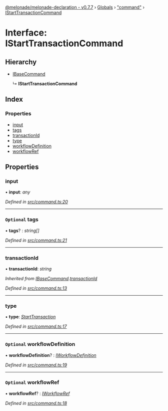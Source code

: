 [@melonade/melonade-declaration - v0.7.7](../README.md) › [Globals](../globals.md) › ["command"](../modules/_command_.md) › [IStartTransactionCommand](_command_.istarttransactioncommand.md)

# Interface: IStartTransactionCommand

## Hierarchy

* [IBaseCommand](_command_.ibasecommand.md)

  ↳ **IStartTransactionCommand**

## Index

### Properties

* [input](_command_.istarttransactioncommand.md#input)
* [tags](_command_.istarttransactioncommand.md#optional-tags)
* [transactionId](_command_.istarttransactioncommand.md#transactionid)
* [type](_command_.istarttransactioncommand.md#type)
* [workflowDefinition](_command_.istarttransactioncommand.md#optional-workflowdefinition)
* [workflowRef](_command_.istarttransactioncommand.md#optional-workflowref)

## Properties

###  input

• **input**: *any*

*Defined in [src/command.ts:20](https://github.com/devit-tel/melonade-declaration/blob/e7e9481/src/command.ts#L20)*

___

### `Optional` tags

• **tags**? : *string[]*

*Defined in [src/command.ts:21](https://github.com/devit-tel/melonade-declaration/blob/e7e9481/src/command.ts#L21)*

___

###  transactionId

• **transactionId**: *string*

*Inherited from [IBaseCommand](_command_.ibasecommand.md).[transactionId](_command_.ibasecommand.md#transactionid)*

*Defined in [src/command.ts:13](https://github.com/devit-tel/melonade-declaration/blob/e7e9481/src/command.ts#L13)*

___

###  type

• **type**: *[StartTransaction](../enums/_command_.commandtypes.md#starttransaction)*

*Defined in [src/command.ts:17](https://github.com/devit-tel/melonade-declaration/blob/e7e9481/src/command.ts#L17)*

___

### `Optional` workflowDefinition

• **workflowDefinition**? : *[IWorkflowDefinition](_workflowdefinition_.iworkflowdefinition.md)*

*Defined in [src/command.ts:19](https://github.com/devit-tel/melonade-declaration/blob/e7e9481/src/command.ts#L19)*

___

### `Optional` workflowRef

• **workflowRef**? : *[IWorkflowRef](_workflowdefinition_.iworkflowref.md)*

*Defined in [src/command.ts:18](https://github.com/devit-tel/melonade-declaration/blob/e7e9481/src/command.ts#L18)*
